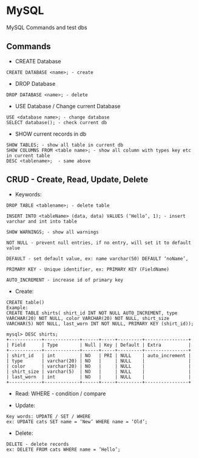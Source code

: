 # MySQL
MySQL Commands and test dbs

## Commands
- CREATE Database
```
CREATE DATABASE <name>; - create
```
- DROP Database
```
DROP DATABASE <name>; - delete
```
- USE Database / Change current Database
```
USE <database name>; - change database
SELECT database(); - check current db
```
- SHOW current records in db
```
SHOW TABLES; - show all table in current db
SHOW COLUMNS FROM <table name>; - show all column with types key etc in current table
DESC <tablename>;  - same above
```
## CRUD - Create, Read, Update, Delete
- Keywords: 
```
DROP TABLE <tablename>; - delete table

INSERT INTO <tableName> (data, data) VALUES (‘Hello’, 1); - insert varchar and int into table

SHOW WARNINGS; - show all warnings

NOT NULL - prevent null entries, if no entry, will set it to default value

DEFAULT - set default value, ex: name varchar(50) DEFAULT ‘noName’,

PRIMARY KEY - Unique identifier, ex: PRIMARY KEY (FieldName) 

AUTO_INCREMENT - increase id of primary key 
```
- Create:
```
CREATE table()
Example:
CREATE TABLE shirts( shirt_id INT NOT NULL AUTO_INCREMENT, type VARCHAR(20) NOT NULL, color VARCHAR(20) NOT NULL, shirt_size VARCHAR(5) NOT NULL, last_worn INT NOT NULL, PRIMARY KEY (shirt_id));
```
```
mysql> DESC shirts;
+------------+-------------+------+-----+---------+----------------+
| Field      | Type        | Null | Key | Default | Extra          |
+------------+-------------+------+-----+---------+----------------+
| shirt_id   | int         | NO   | PRI | NULL    | auto_increment |
| type       | varchar(20) | NO   |     | NULL    |                |
| color      | varchar(20) | NO   |     | NULL    |                |
| shirt_size | varchar(5)  | NO   |     | NULL    |                |
| last_worn  | int         | NO   |     | NULL    |                |
+------------+-------------+------+-----+---------+----------------+
```

- Read:
WHERE - condition / compare

- Update:
```
Key words: UPDATE / SET / WHERE
ex: UPDATE cats SET name = ‘New’ WHERE name = ‘Old’;
```

- Delete:
```
DELETE - delete records
ex: DELETE FROM cats WHERE name = ’Hello’;

```
